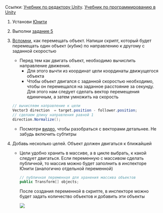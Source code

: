 Ссылки: [Учебник по редактору Unity](http://unity3d.unium.ru/). [Учебник по программированию в Unity](https://github.com/UniumGames/Lessons)
1. Установи [Юнити](https://unity3d.com/ru)
2. Выполни [задание 5](http://unity3d.unium.ru/lessons/lesson5/tasks.html#task5)
2. [Вспомни](https://github.com/UniumGames/Lessons/blob/master/10/README.md#%D0%94%D0%B2%D0%B8%D0%B6%D0%B5%D0%BD%D0%B8%D0%B5-%D0%BE%D0%B1%D1%8A%D0%B5%D0%BA%D1%82%D0%B0), как перемещать объект. Напиши скрипт, который будет перемещать один объект (кубик) по направлению к другому с заданной скоростью

   - Перед тем как двигать объект, необходимо вычислить направление движения. 
      - Для этого вычти из координат цели координаты движущегося объекта
      - Чтобы объект двигался с заданной скоростью необходимо, чтобы он перемещался на заданное расстояние за секунду. Для этого нам следует сделать вектор перемещения единичным, а затем умножить на скорость

   ```csharp
   // вычисляем направление к цели
   Vector3 direction  = target.position - follower.position;
   // сделаем длину направления равной 1
   direction.Normalize();
   ```

   -  Посмотри [видео](https://youtu.be/7DK8aA2qee8), чтобы разобраться с векторами детальнее. Не забудь включить субтитры

3. Добавь несколько целей. Объект должен двигаться к ближайшей

   - Цели удобно хранить в массиве, а в цикле выбрать, к какой следует двигаться. Если переменную с массивом сделать публичной, то массив можно будет заполнить в инспекторе Юнити (аналогично отдельной переменной)

      ```csharp
      // публичная переменная для хранения массива объектов
      public Transform[] objects; 
      ```

      После создания переменной в скрипте, в инспекторе можно будет задать количество объектов и добавить эти объекты

      ![](https://api.monosnap.com/rpc/file/download?id=m9HTpKNC550fMq310xipurENz7eETt)
